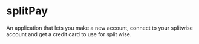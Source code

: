 # splitPay
An application that lets you make a new account, connect to your splitwise account and get a credit card to use for split wise.
